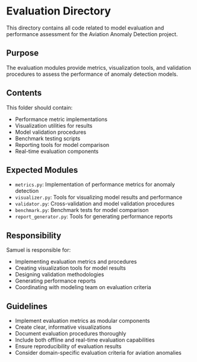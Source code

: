 # Evaluation Directory

This directory contains all code related to model evaluation and performance assessment for the Aviation Anomaly Detection project.

## Purpose

The evaluation modules provide metrics, visualization tools, and validation procedures to assess the performance of anomaly detection models.

## Contents

This folder should contain:

- Performance metric implementations
- Visualization utilities for results
- Model validation procedures
- Benchmark testing scripts
- Reporting tools for model comparison
- Real-time evaluation components

## Expected Modules

- `metrics.py`: Implementation of performance metrics for anomaly detection
- `visualizer.py`: Tools for visualizing model results and performance
- `validator.py`: Cross-validation and model validation procedures
- `benchmark.py`: Benchmark tests for model comparison
- `report_generator.py`: Tools for generating performance reports

## Responsibility

Samuel is responsible for:
- Implementing evaluation metrics and procedures
- Creating visualization tools for model results
- Designing validation methodologies
- Generating performance reports
- Coordinating with modeling team on evaluation criteria

## Guidelines

- Implement evaluation metrics as modular components
- Create clear, informative visualizations
- Document evaluation procedures thoroughly
- Include both offline and real-time evaluation capabilities
- Ensure reproducibility of evaluation results
- Consider domain-specific evaluation criteria for aviation anomalies